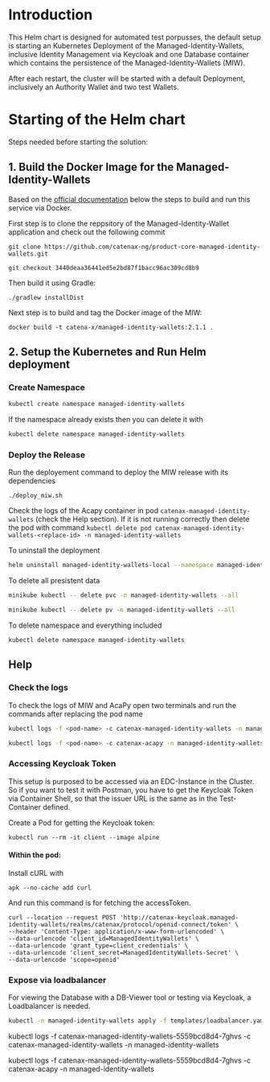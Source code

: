 # Introduction
This Helm chart is designed for automated test porpusses, the default setup
is starting an Kubernetes Deployment of the Managed-Identity-Wallets, inclusive
Identity Management via Keycloak and one Database container which contains the
persistence of the Managed-Identity-Wallets (MIW).

After each restart, the cluster will be started with a default Deployment, inclusively
an Authority Wallet and two test Wallets.

# Starting of the Helm chart
Steps needed before starting the solution:

## 1. Build the Docker Image for the Managed-Identity-Wallets
Based on the [official documentation](https://ktor.io/docs/docker.html#getting-the-application-ready)
below the steps to build and run this service via Docker.

First step is to clone the reppsitory of the Managed-Identity-Wallet application and check out the following commit

```
git clone https://github.com/catenax-ng/product-core-managed-identity-wallets.git

git checkout 3440deaa36441ed5e2bd87f1bacc96ac309cd8b9
``` 

Then build it using Gradle:
```
./gradlew installDist
```

Next step is to build and tag the Docker image of the MIW:
```
docker build -t catena-x/managed-identity-wallets:2.1.1 .
```

## 2. Setup the Kubernetes and Run Helm deployment

### Create Namespace 

```bash
kubectl create namespace managed-identity-wallets
```
If the namespace already exists then you can delete it with

```bash
kubectl delete namespace managed-identity-wallets
```

### Deploy the Release

Run the deployement command to deploy the MIW release with its dependencies


````
./deploy_miw.sh
````

Check the logs of the Acapy container in pod `catenax-managed-identity-wallets` (check the Help section). If it is not running correctly then delete the pod  with command `kubectl delete pod catenax-managed-identity-wallets-<replace-id> -n managed-identity-wallets` 

To uninstall the deployment

```bash
helm uninstall managed-identity-wallets-local --namespace managed-identity-wallets
```

To delete all presistent data

```bash
minikube kubectl -- delete pvc -n managed-identity-wallets --all
```

```bash
minikube kubectl -- delete pv -n managed-identity-wallets --all
```
To delete namespace and everything included

```
kubectl delete namespace managed-identity-wallets
```

## Help

### Check the logs 
To check the logs of MIW and AcaPy open two terminals and run the commands after replacing the pod name

```bash
kubectl logs -f <pod-name> -c catenax-managed-identity-wallets -n managed-identity-wallets

kubectl logs -f <pod-name> -c catenax-acapy -n managed-identity-wallets
```


### Accessing Keycloak Token
This setup is purposed to be accessed via an EDC-Instance in the Cluster. So if you want to test it
with Postman, you have to get the Keycloak Token via Container Shell, so that the issuer URL is the 
same as in the Test-Container defined.

Create a Pod for getting the Keycloak token:
```shell
kubectl run --rm -it client --image alpine
```

#### Within the pod:

Install cURL with 
```
apk --no-cache add curl
```

And run this command is for fetching the accessToken.
```
curl --location --request POST 'http://catenax-keycloak.managed-identity-wallets/realms/catenax/protocol/openid-connect/token' \
--header 'Content-Type: application/x-www-form-urlencoded' \
--data-urlencode 'client_id=ManagedIdentityWallets' \
--data-urlencode 'grant_type=client_credentials' \
--data-urlencode 'client_secret=ManagedIdentityWallets-Secret' \
--data-urlencode 'scope=openid'
```

### Expose via loadbalancer
For viewing the Database with a DB-Viewer tool or testing via Keycloak, a Loadbalancer
is needed.

```bash
kubectl -n managed-identity-wallets apply -f templates/loadbalancer.yaml
```

kubectl logs -f catenax-managed-identity-wallets-5559bcd8d4-7ghvs -c catenax-managed-identity-wallets -n managed-identity-wallets

kubectl logs -f catenax-managed-identity-wallets-5559bcd8d4-7ghvs -c catenax-acapy -n managed-identity-wallets
